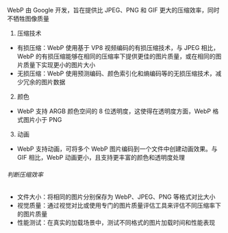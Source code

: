 WebP 由 Google 开发，旨在提供比 JPEG、PNG 和 GIF 更大的压缩效率，同时不牺牲图像质量

1. 压缩技术

- 有损压缩：WebP 使用基于 VP8 视频编码的有损压缩技术，与 JPEG 相比，WebP 的有损压缩能够在相同的压缩率下提供更佳的图片质量，或在相同的图片质量下实现更小的图片大小
- 无损压缩：WebP 使用预测编码、颜色索引化和熵编码等的无损压缩技术，减少冗余的图片数据

2. 颜色

- WebP 支持 ARGB 颜色空间的 8 位透明度，这使得在透明度方面，WebP 格式图片小于 PNG

3. 动画

- WebP 支持动画，可将多个 WebP 图片编码到一个文件中创建动画效果。与 GIF 相比，WebP 动画更小，且支持更丰富的颜色和透明度处理

###### 判断压缩效率

- 文件大小：将相同的图片分别保存为 WebP、JPEG、PNG 等格式对比大小
- 视觉质量：通过视觉对比或使用专门的图片质量评估工具来评估不同压缩率下的图片质量
- 性能测试：在真实的加载场景中，测试不同格式的图片加载时间和性能表现

